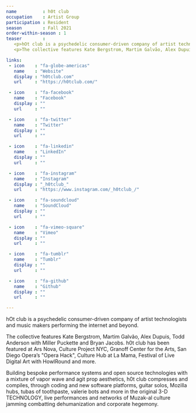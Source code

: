 ```yaml
---
name          : h0t club
occupation    : Artist Group
participation : Resident
season        : Fall 2021
order-within-season : 1
teaser        :
   <p>hOt club is a psychedelic consumer-driven company of artist technologists, and music makers performing the internet and beyond.</p>
   <p>The collective features Kate Bergstrom, Martim Galvão, Alex Dupuis, Todd Anderson with Miller Puckette and Bryan Jacobs, and a mixture of vapor wave and agit prop aesthetics, guitar solos, Mozilla hubs, tubas of toothpaste, culture jamming combatting dehumanization and corporate hegemony.</p>

links:
 - icon    : "fa-globe-americas"
   name    : "Website"
   display : "h0tclub.com"
   url     : "https://h0tclub.com/"

 - icon    : "fa-facebook"
   name    : "Facebook"
   display : ""
   url     : ""

 - icon    : "fa-twitter"
   name    : "Twitter"
   display : ""
   url     : ""

 - icon    : "fa-linkedin"
   name    : "LinkedIn"
   display : ""
   url     : ""

 - icon    : "fa-instagram"
   name    : "Instagram"
   display : "_h0tclub_"
   url     : "https://www.instagram.com/_h0tclub_/"

 - icon    : "fa-soundcloud"
   name    : "SoundCloud"
   display : ""
   url     : ""

 - icon    : "fa-vimeo-square"
   name    : "Vimeo"
   display : ""
   url     : ""

 - icon    : "fa-tumblr"
   name    : "Tumblr"
   display : ""
   url     : ""

 - icon    : "fa-github"
   name    : "Github"
   display : ""
   url     : ""

---
```

hOt club is a psychedelic consumer-driven company of artist technologists and music makers performing the internet and beyond.

The collective features Kate Bergstrom, Martim Galvão, Alex Dupuis, Todd Anderson with Miller Puckette and Bryan Jacobs. h0t club has been featured at Ars Nova, Culture Project NYC, Granoff Center for the Arts, San Diego Opera’s "Opera Hack", Culture Hub at La Mama, Festival of Live Digital Art with HowlRound and more. 

Building bespoke performance systems and open source technologies with a mixture of vapor wave and agit prop aesthetics, h0t club compresses and compiles, through coding and new software platforms, guitar solos, Mozilla hubs, tubas of toothpaste, valerie bots and more in the original 3-D TECHNOLOGY, live performances and networks of Muzak-al culture jamming combatting dehumanization and corporate hegemony.